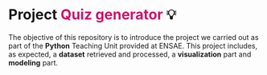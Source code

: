 # Project  **<span style="color: #CC146C">Quiz generator </span>** 💡

The objective of this repository is to introduce the project we carried out as part of the **Python** Teaching Unit provided at ENSAE. This project includes, as expected, a **dataset** retrieved and processed, a **visualization** part and **modeling** part.

